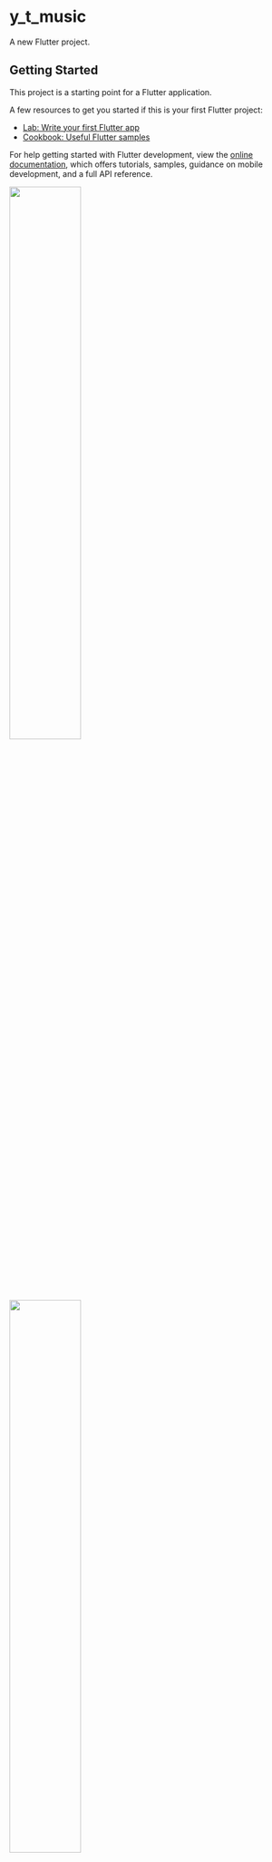# y_t_music

A new Flutter project.

## Getting Started

This project is a starting point for a Flutter application.

A few resources to get you started if this is your first Flutter project:

- [Lab: Write your first Flutter app](https://docs.flutter.dev/get-started/codelab)
- [Cookbook: Useful Flutter samples](https://docs.flutter.dev/cookbook)

For help getting started with Flutter development, view the
[online documentation](https://docs.flutter.dev/), which offers tutorials,
samples, guidance on mobile development, and a full API reference.



<p>
<img src = "https://github.com/yashvasoya09/media_booster/assets/120082183/b32aec1c-3d8d-4623-8733-2562c9dbf208" height="50%"width="50%">
</p>



<p>
<img src = "https://github.com/yashvasoya09/media_booster/assets/120082183/3005d7c1-3629-4929-8f9b-b3d61510a593" height="50%"width="50%">
</p>



<p>
<img src = "https://github.com/yashvasoya09/media_booster/assets/120082183/080f2528-6bb0-454f-89fd-ca6e3a713f2b" height="50%"width="50%">
</p>  


<p>
<img src = "https://github.com/yashvasoya09/media_booster/assets/120082183/25b0eff1-6c7e-4d59-be34-65900b56ed61" height="50%"width="50%">
</p>

<p>
<img src = "https://github.com/yashvasoya09/media_booster/assets/120082183/13112441-a7e3-439a-9564-5aca946650b8" height="50%"width="50%">
</p>

<p>
<img src = "https://github.com/yashvasoya09/media_booster/assets/120082183/9e49eb8a-897c-4a96-aae1-cd265d2f6d91" height="50%"width="50%">
</p>

<p>
<img src = "https://github.com/yashvasoya09/media_booster/assets/120082183/f1dc6a12-83f8-4635-a955-982c6d08d940" height="50%"width="50%">
</p>

<p>
<img src = "https://github.com/yashvasoya09/media_booster/assets/120082183/d97a9fec-182d-4b3c-9288-a4371818a44e" height="50%"width="50%">
</p>

